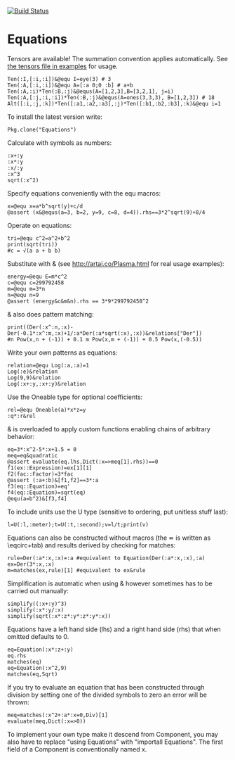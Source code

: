 [![Build Status](https://travis-ci.org/jhlq/Equations.jl.svg?branch=master)](https://travis-ci.org/jhlq/Equations.jl)

# Equations
Tensors are available! The summation convention applies automatically. See [the tensors file in examples](https://github.com/jhlq/Equations.jl/blob/master/examples/tensors.jl) for usage.
```
Ten(:I,[:i,:i])&@equ I=eye(3) # 3
Ten(:A,[:i,:i])&@equ A=[:a 0;0 :b] # a+b
Ten(:A,:i)*Ten(:B,:j)&@equs(A=[1,2,3],B=[3,2,1], j=i)
Ten(:A,[:j,:i,:i])*Ten(:B,:j)&@equs(A=ones(3,3,3), B=[1,2,3]) # 18
Alt([:i,:j,:k])*Ten([:a1,:a2,:a3],:j)*Ten([:b1,:b2,:b3],:k)&@equ i=1
```

To install the latest version write:
```
Pkg.clone("Equations")
```

Calculate with symbols as numbers:
```
:x+:y
:x*:y
:x/:y
:x^3
sqrt(:x^2)
```

Specify equations conveniently with the equ macros:
```
x=@equ x=a*b^sqrt(y)+c/d
@assert (x&@equs(a=3, b=2, y=9, c=8, d=4)).rhs==3*2^sqrt(9)+8/4
```

Operate on equations:
```
tri=@equ c^2=a^2+b^2
print(sqrt(tri))
#c = √(a a + b b)
``` 

Substitute with & (see http://artai.co/Plasma.html for real usage examples):
```
energy=@equ E=m*c^2
c=@equ c=299792458
m=@equ m=3*n
n=@equ n=9
@assert (energy&c&m&n).rhs == 3*9*299792458^2
```

& also does pattern matching:
```
print((Der(:x^:n,:x)-Der(-0.1*:x^:m,:x)+1/:a*Der(:a*sqrt(:x),:x))&relations["Der"])
#n Pow(x,n + (-1)) + 0.1 m Pow(x,m + (-1)) + 0.5 Pow(x,(-0.5))
```

Write your own patterns as equations: 
```
relation=@equ Log(:a,:a)=1
Log(:e)&relation
Log(9,9)&relation
Log(:x+:y,:x+:y)&relation
```

Use the Oneable type for optional coefficients:
```
rel=@equ Oneable(a)*x*z=y
:q*:r&rel
```

& is overloaded to apply custom functions enabling chains of arbitrary behavior:
```
eq=3*:x^2-5*:x+1.5 ≖ 0
meq=eq&quadratic
@assert evaluate(eq.lhs,Dict(:x=>meq[1].rhs))==0
f1(ex::Expression)=ex[1][1]
f2(fac::Factor)=3*fac
@assert (:a+:b)&[f1,f2]==3*:a
f3(eq::Equation)=eq'
f4(eq::Equation)=sqrt(eq)
@equ(a=b^2)&[f3,f4]
```

To include units use the U type (sensitive to ordering, put unitless stuff last):
```
l=U(:l,:meter);t=U(:t,:second);v=l/t;print(v)
```

Equations can also be constructed without macros (the ≖ is written as \eqcirc+tab) and results derived by checking for matches:
```
rule=Der(:a*:x,:x)≖:a #equivalent to Equation(Der(:a*:x,:x),:a)
ex=Der(3*:x,:x)
m=matches(ex,rule)[1] #equivalent to ex&rule
```

Simplification is automatic when using & however sometimes has to be carried out manually:
```
simplify((:x+:y)^3)
simplify(:x*:y/:x)
simplify(sqrt(:x*:z*:y*:z*:y*:x))
```

Equations have a left hand side (lhs) and a right hand side (rhs) that when omitted defaults to 0. 
```
eq=Equation(:x*:z+:y)
eq.rhs
matches(eq)
eq=Equation(:x^2,9)
matches(eq,Sqrt)
```

If you try to evaluate an equation that has been constructed through division by setting one of the divided symbols to zero an error will be thrown:
```
meq=matches(:x^2+:a*:x≖0,Div)[1]
evaluate(meq,Dict(:x=>0))
```

To implement your own type make it descend from Component, you may also have to replace "using Equations" with "importall Equations". The first field of a Component is conventionally named x.
